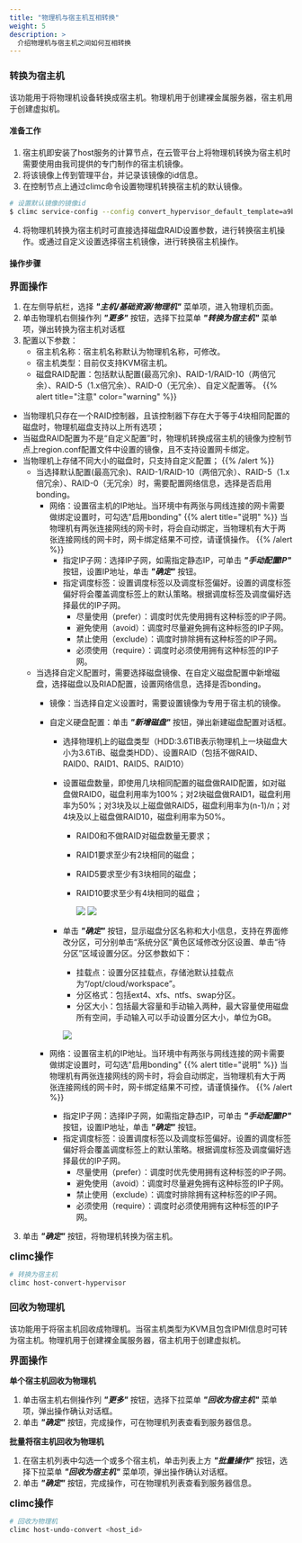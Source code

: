 ```yaml
---
title: "物理机与宿主机互相转换"
weight: 5
description: >
  介绍物理机与宿主机之间如何互相转换
---
```


### 转换为宿主机

该功能用于将物理机设备转换成宿主机。物理机用于创建裸金属服务器，宿主机用于创建虚拟机。

#### 准备工作

1. 宿主机即安装了host服务的计算节点，在云管平台上将物理机转换为宿主机时需要使用由我司提供的专门制作的宿主机镜像。
2. 将该镜像上传到管理平台，并记录该镜像的id信息。
3. 在控制节点上通过climc命令设置物理机转换宿主机的默认镜像。

```bash
# 设置默认镜像的镜像id
$ climc service-config --config convert_hypervisor_default_template=a9b67435-8c08-4063-8ea6-d885ea26aa79 region2
```

4. 将物理机转换为宿主机时可直接选择磁盘RAID设置参数，进行转换宿主机操作。或通过自定义设置选择宿主机镜像，进行转换宿主机操作。

#### 操作步骤

<big>**界面操作**</big>

1. 在左侧导航栏，选择 **_"主机/基础资源/物理机"_** 菜单项，进入物理机页面。
2. 单击物理机右侧操作列 **_"更多"_** 按钮，选择下拉菜单 **_"转换为宿主机"_** 菜单项，弹出转换为宿主机对话框
3. 配置以下参数：
    - 宿主机名称：宿主机名称默认为物理机名称，可修改。
    - 宿主机类型：目前仅支持KVM宿主机。
    - 磁盘RAID配置：包括默认配置(最高冗余)、RAID-1/RAID-10（两倍冗余）、RAID-5（1.x倍冗余）、RAID-0（无冗余）、自定义配置等。
{{% alert title="注意" color="warning" %}}
- 当物理机只存在一个RAID控制器，且该控制器下存在大于等于4块相同配置的磁盘时，物理机磁盘支持以上所有选项；
- 当磁盘RAID配置为不是“自定义配置”时，物理机转换成宿主机的镜像为控制节点上region.conf配置文件中设置的镜像，且不支持设置网卡绑定。
- 当物理机上存储不同大小的磁盘时，只支持自定义配置；
{{% /alert %}}
    - 当选择默认配置(最高冗余)、RAID-1/RAID-10（两倍冗余）、RAID-5（1.x倍冗余）、RAID-0（无冗余）时，需要配置网络信息，选择是否启用bonding。
       - 网络：设置宿主机的IP地址。当环境中有两张与网线连接的网卡需要做绑定设置时，可勾选"启用bonding"
{{% alert title="说明" %}}
  当物理机有两张连接网线的网卡时，将会自动绑定，当物理机有大于两张连接网线的网卡时，网卡绑定结果不可控，请谨慎操作。
{{% /alert %}}
          - 指定IP子网：选择IP子网，如需指定静态IP，可单击 **_"手动配置IP"_** 按钮，设置IP地址，单击 **_"确定"_** 按钮。
          - 指定调度标签：设置调度标签以及调度标签偏好。设置的调度标签偏好将会覆盖调度标签上的默认策略。根据调度标签及调度偏好选择最优的IP子网。
              - 尽量使用（prefer）：调度时优先使用拥有这种标签的IP子网。
              - 避免使用（avoid）：调度时尽量避免拥有这种标签的IP子网。
              - 禁止使用（exclude）：调度时排除拥有这种标签的IP子网。
              - 必须使用（require）：调度时必须使用拥有这种标签的IP子网。
    - 当选择自定义配置时，需要选择磁盘镜像、在自定义磁盘配置中新增磁盘，选择磁盘以及RIAD配置，设置网络信息，选择是否bonding。
      - 镜像：当选择自定义设置时，需要设置镜像为专用于宿主机的镜像。
      - 自定义硬盘配置：单击 **_"新增磁盘"_** 按钮，弹出新建磁盘配置对话框。
          - 选择物理机上的磁盘类型（HDD:3.6TIB表示物理机上一块磁盘大小为3.6TiB、磁盘类HDD）、设置RAID（包括不做RAID、RAID0、RAID1、RAID5、RAID10）
          - 设置磁盘数量，即使用几块相同配置的磁盘做RAID配置，如对磁盘做RAID0，磁盘利用率为100%；对2块磁盘做RAID1，磁盘利用率为50%；对3块及以上磁盘做RAID5，磁盘利用率为(n-1)/n；对4块及以上磁盘做RAID10，磁盘利用率为50%。
              - RAID0和不做RAID对磁盘数量无要求；
              - RAID1要求至少有2块相同的磁盘；
              - RAID5要求至少有3块相同的磁盘；
              - RAID10要求至少有4块相同的磁盘；
               
                ![](../../../images/computing/raid.png)
                ![](../../../images/computing/partition.png)
      
          - 单击 **_"确定"_** 按钮，显示磁盘分区名称和大小信息，支持在界面修改分区，可分别单击“系统分区”黄色区域修改分区设置、单击“待分区”区域设置分区。分区参数如下：
              - 挂载点：设置分区挂载点，存储池默认挂载点为“/opt/cloud/workspace”。
              - 分区格式：包括ext4、xfs、ntfs、swap分区。
              - 分区大小：包括最大容量和手动输入两种，最大容量使用磁盘所有空间，手动输入可以手动设置分区大小，单位为GB。
      
               ![](../../../images/computing/createpartition1\.png)
        
      - 网络：设置宿主机的IP地址。当环境中有两张与网线连接的网卡需要做绑定设置时，可勾选"启用bonding"
{{% alert title="说明" %}}
  当物理机有两张连接网线的网卡时，将会自动绑定，当物理机有大于两张连接网线的网卡时，网卡绑定结果不可控，请谨慎操作。
{{% /alert %}}
          - 指定IP子网：选择IP子网，如需指定静态IP，可单击 **_"手动配置IP"_** 按钮，设置IP地址，单击 **_"确定"_** 按钮。
          - 指定调度标签：设置调度标签以及调度标签偏好。设置的调度标签偏好将会覆盖调度标签上的默认策略。根据调度标签及调度偏好选择最优的IP子网。
              - 尽量使用（prefer）：调度时优先使用拥有这种标签的IP子网。
              - 避免使用（avoid）：调度时尽量避免拥有这种标签的IP子网。
              - 禁止使用（exclude）：调度时排除拥有这种标签的IP子网。
              - 必须使用（require）：调度时必须使用拥有这种标签的IP子网。

3. 单击 **_"确定"_** 按钮，将物理机转换为宿主机。


<big>**climc操作**</big>

```bash
# 转换为宿主机
climc host-convert-hypervisor
```

### 回收为物理机

该功能用于将宿主机回收成物理机。当宿主机类型为KVM且包含IPMI信息时可转为宿主机。物理机用于创建裸金属服务器，宿主机用于创建虚拟机。

<big>**界面操作**</big>

**单个宿主机回收为物理机**

1. 单击宿主机右侧操作列 **_"更多"_** 按钮，选择下拉菜单 **_"回收为宿主机"_** 菜单项，弹出操作确认对话框。
2. 单击 **_"确定"_** 按钮，完成操作，可在物理机列表查看到服务器信息。

**批量将宿主机回收为物理机**

1. 在宿主机列表中勾选一个或多个宿主机，单击列表上方 **_"批量操作"_** 按钮，选择下拉菜单 **_"回收为宿主机"_** 菜单项，弹出操作确认对话框。
2. 单击 **_"确定"_** 按钮，完成操作，可在物理机列表查看到服务器信息。

<big>**climc操作**</big>

```bash
# 回收为物理机
climc host-undo-convert <host_id>
```